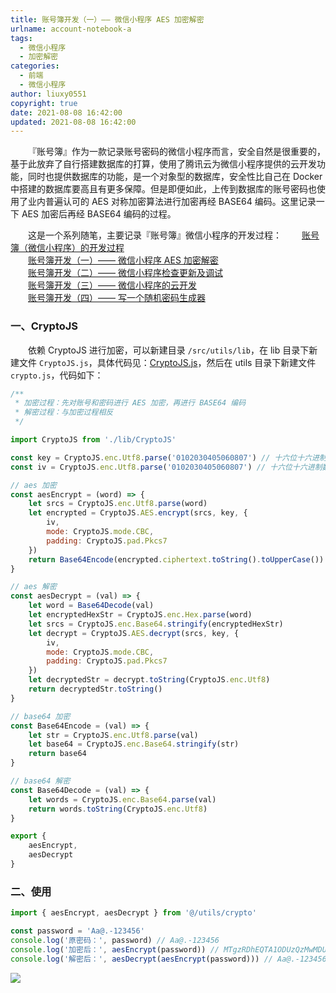 ```yaml
---
title: 账号簿开发（一）—— 微信小程序 AES 加密解密
urlname: account-notebook-a
tags:
  - 微信小程序
  - 加密解密
categories:
  - 前端
  - 微信小程序
author: liuxy0551
copyright: true
date: 2021-08-08 16:42:00
updated: 2021-08-08 16:42:00
---
```



&emsp;&emsp;『账号簿』作为一款记录账号密码的微信小程序而言，安全自然是很重要的，基于此放弃了自行搭建数据库的打算，使用了腾讯云为微信小程序提供的云开发功能，同时也提供数据库的功能，是一个对象型的数据库，安全性比自己在 Docker 中搭建的数据库要高且有更多保障。但是即便如此，上传到数据库的账号密码也使用了业内普遍认可的 AES 对称加密算法进行加密再经 BASE64 编码。这里记录一下 AES 加密后再经 BASE64 编码的过程。

<!--more-->


&emsp;&emsp;这是一个系列随笔，主要记录『账号簿』微信小程序的开发过程：
&emsp;&emsp;<a href="https://liuxianyu.cn/article/account-notebook.html" target="_black">账号簿（微信小程序）的开发过程</a>  
&emsp;&emsp;<a href="https://liuxianyu.cn/article/account-notebook-a.html" target="_black">账号簿开发（一）—— 微信小程序 AES 加密解密</a>  
&emsp;&emsp;<a href="https://liuxianyu.cn/article/account-notebook-b.html" target="_black">账号簿开发（二）—— 微信小程序检查更新及调试</a>  
&emsp;&emsp;<a href="https://liuxianyu.cn/article/account-notebook-c.html" target="_black">账号簿开发（三）—— 微信小程序的云开发</a>  
&emsp;&emsp;<a href="https://liuxianyu.cn/article/account-notebook-d.html" target="_black">账号簿开发（四）—— 写一个随机密码生成器</a>  


### 一、CryptoJS

&emsp;&emsp;依赖 CryptoJS 进行加密，可以新建目录 `/src/utils/lib`，在 lib 目录下新建文件 `CryptoJS.js`，具体代码见：<a href="https://github.com/liuxy0551/account-notebook/blob/master/src/utils/cloudSync/lib/CryptoJS.js#L1" target="_black">CryptoJS.js</a>，然后在 utils 目录下新建文件 `crypto.js`，代码如下：

``` javascript
/**
 * 加密过程：先对账号和密码进行 AES 加密，再进行 BASE64 编码
 * 解密过程：与加密过程相反
 */

import CryptoJS from './lib/CryptoJS'

const key = CryptoJS.enc.Utf8.parse('0102030405060807') // 十六位十六进制数作为秘钥
const iv = CryptoJS.enc.Utf8.parse('0102030405060807') // 十六位十六进制数作为秘钥偏移量

// aes 加密
const aesEncrypt = (word) => {
    let srcs = CryptoJS.enc.Utf8.parse(word)
    let encrypted = CryptoJS.AES.encrypt(srcs, key, {
        iv,
        mode: CryptoJS.mode.CBC,
        padding: CryptoJS.pad.Pkcs7
    })
    return Base64Encode(encrypted.ciphertext.toString().toUpperCase())
}

// aes 解密
const aesDecrypt = (val) => {
    let word = Base64Decode(val)
    let encryptedHexStr = CryptoJS.enc.Hex.parse(word)
    let srcs = CryptoJS.enc.Base64.stringify(encryptedHexStr)
    let decrypt = CryptoJS.AES.decrypt(srcs, key, {
        iv,
        mode: CryptoJS.mode.CBC,
        padding: CryptoJS.pad.Pkcs7
    })
    let decryptedStr = decrypt.toString(CryptoJS.enc.Utf8)
    return decryptedStr.toString()
}

// base64 加密
const Base64Encode = (val) => {
    let str = CryptoJS.enc.Utf8.parse(val)
    let base64 = CryptoJS.enc.Base64.stringify(str)
    return base64
}

// base64 解密
const Base64Decode = (val) => {
    let words = CryptoJS.enc.Base64.parse(val)
    return words.toString(CryptoJS.enc.Utf8)
}

export {
    aesEncrypt,
    aesDecrypt
}
```


### 二、使用

``` javascript
import { aesEncrypt, aesDecrypt } from '@/utils/crypto'

const password = 'Aa@.-123456'
console.log('原密码：', password) // Aa@.-123456
console.log('加密后：', aesEncrypt(password)) // MTgzRDhEQTA1ODUzQzMwMDU0NkQyQ0FGQTg4RDI3NjQ
console.log('解密后：', aesDecrypt(aesEncrypt(password))) // Aa@.-123456
```

![](https://images-hosting.liuxianyu.cn/posts/account-notebook/3.png)
